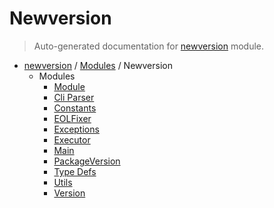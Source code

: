# Newversion

> Auto-generated documentation for [newversion](https://github.com/vemel/newversion/blob/main/newversion/__init__.py) module.

- [newversion](../README.md#newversion---your-version-manager) / [Modules](../MODULES.md#newversion-modules) / Newversion
    - Modules
        - [Module](module.md#module)
        - [Cli Parser](cli_parser.md#cli-parser)
        - [Constants](constants.md#constants)
        - [EOLFixer](eol_fixer.md#eolfixer)
        - [Exceptions](exceptions.md#exceptions)
        - [Executor](executor.md#executor)
        - [Main](main.md#main)
        - [PackageVersion](package_version.md#packageversion)
        - [Type Defs](type_defs.md#type-defs)
        - [Utils](utils.md#utils)
        - [Version](version.md#version)
